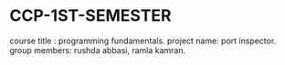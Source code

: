 # CCP-1ST-SEMESTER
course title : programming fundamentals.
project name: port inspector.
group members:
rushda abbasi, ramla kamran.
